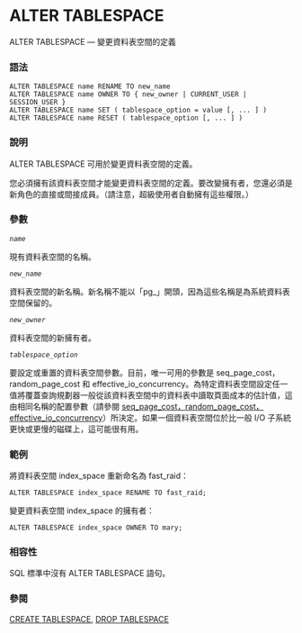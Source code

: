 # ALTER TABLESPACE

ALTER TABLESPACE — 變更資料表空間的定義

### 語法

```text
ALTER TABLESPACE name RENAME TO new_name
ALTER TABLESPACE name OWNER TO { new_owner | CURRENT_USER | SESSION_USER }
ALTER TABLESPACE name SET ( tablespace_option = value [, ... ] )
ALTER TABLESPACE name RESET ( tablespace_option [, ... ] )
```

### 說明

ALTER TABLESPACE 可用於變更資料表空間的定義。

您必須擁有該資料表空間才能變更資料表空間的定義。要改變擁有者，您還必須是新角色的直接或間接成員。（請注意，超級使用者自動擁有這些權限。）

### 參數

_`name`_

現有資料表空間的名稱。

_`new_name`_

資料表空間的新名稱。新名稱不能以「pg\_」開頭，因為這些名稱是為系統資料表空間保留的。

_`new_owner`_

資料表空間的新擁有者。

_`tablespace_option`_

要設定或重置的資料表空間參數。目前，唯一可用的參數是 seq\_page\_cost，random\_page\_cost 和 effective\_io\_concurrency。為特定資料表空間設定任一值將覆蓋查詢規劃器一般從該資料表空間中的資料表中讀取頁面成本的估計值，這由相同名稱的配置參數（請參閱 [seq\_page\_cost，random\_page\_cost，effective\_io\_concurrency](../../server-administration/server-configuration/resource-consumption.md#19-4-6-asynchronous-behavior)）所決定。如果一個資料表空間位於比一般 I/O 子系統更快或更慢的磁碟上，這可能很有用。

### 範例

將資料表空間 index\_space 重新命名為 fast\_raid：

```text
ALTER TABLESPACE index_space RENAME TO fast_raid;
```

變更資料表空間 index\_space 的擁有者：

```text
ALTER TABLESPACE index_space OWNER TO mary;
```

### 相容性

SQL 標準中沒有 ALTER TABLESPACE 語句。

### 參閱

[CREATE TABLESPACE](create-tablespace.md), [DROP TABLESPACE](drop-tablespace.md)

